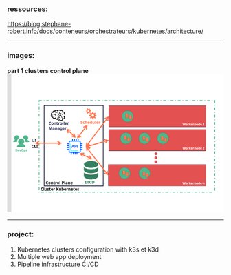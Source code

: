 ### ressources:
https://blog.stephane-robert.info/docs/conteneurs/orchestrateurs/kubernetes/architecture/

---

### images:
**part 1 clusters control plane**
![Part 1 Clusters](images/clusters_control_plane.png)

---

### project:
1. Kubernetes clusters configuration with k3s et k3d
2. Multiple web app deployment
3. Pipeline infrastructure CI/CD
